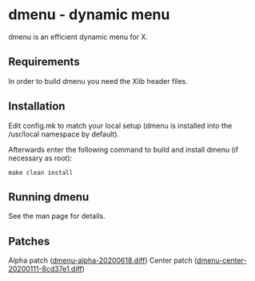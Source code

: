 dmenu - dynamic menu
====================
dmenu is an efficient dynamic menu for X.


Requirements
------------
In order to build dmenu you need the Xlib header files.


Installation
------------
Edit config.mk to match your local setup (dmenu is installed into
the /usr/local namespace by default).

Afterwards enter the following command to build and install dmenu
(if necessary as root):

    make clean install


Running dmenu
-------------
See the man page for details.

Patches
-------
Alpha patch ([dmenu-alpha-20200618.diff](https://gist.github.com/oibind/d17b79025765f53e99716fb1ee780c88))
Center patch ([dmenu-center-20200111-8cd37e1.diff](https://tools.suckless.org/dmenu/patches/center/))
